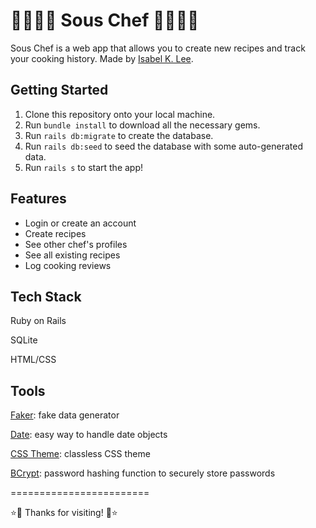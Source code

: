 💫👩🏻‍🍳 Sous Chef 👩🏻‍🍳💫
========================

Sous Chef is a web app that allows you to create new recipes and track your cooking history. Made by [Isabel K. Lee](https://www.kleetime.com).

## Getting Started

1. Clone this repository onto your local machine.
2. Run `bundle install` to download all the necessary gems.
3. Run `rails db:migrate` to create the database.
4. Run `rails db:seed` to seed the database with some auto-generated data.
5. Run `rails s` to start the app!

## Features

* Login or create an account
* Create recipes
* See other chef's profiles
* See all existing recipes
* Log cooking reviews

## Tech Stack

Ruby on Rails

SQLite

HTML/CSS

## Tools

[Faker](https://github.com/faker-ruby/faker): fake data generator

[Date](https://github.com/ruby/date): easy way to handle date objects

[CSS Theme](https://kognise.github.io/water.css/): classless CSS theme

[BCrypt](https://github.com/codahale/bcrypt-ruby): password hashing function to securely store passwords

========================

⭐️🍜 Thanks for visiting! 🍜⭐️
